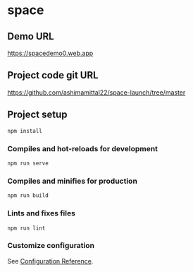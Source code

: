 
# space

## Demo URL 

https://spacedemo0.web.app

## Project code git URL 

https://github.com/ashimamittal22/space-launch/tree/master

## Project setup
```
npm install
```

### Compiles and hot-reloads for development
```
npm run serve
```

### Compiles and minifies for production
```
npm run build
```

### Lints and fixes files
```
npm run lint
```

### Customize configuration
See [Configuration Reference](https://cli.vuejs.org/config/).
